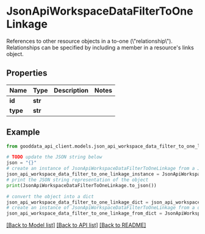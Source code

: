 # JsonApiWorkspaceDataFilterToOneLinkage

References to other resource objects in a to-one (\\\"relationship\\\"). Relationships can be specified by including a member in a resource's links object.

## Properties

Name | Type | Description | Notes
------------ | ------------- | ------------- | -------------
**id** | **str** |  | 
**type** | **str** |  | 

## Example

```python
from gooddata_api_client.models.json_api_workspace_data_filter_to_one_linkage import JsonApiWorkspaceDataFilterToOneLinkage

# TODO update the JSON string below
json = "{}"
# create an instance of JsonApiWorkspaceDataFilterToOneLinkage from a JSON string
json_api_workspace_data_filter_to_one_linkage_instance = JsonApiWorkspaceDataFilterToOneLinkage.from_json(json)
# print the JSON string representation of the object
print(JsonApiWorkspaceDataFilterToOneLinkage.to_json())

# convert the object into a dict
json_api_workspace_data_filter_to_one_linkage_dict = json_api_workspace_data_filter_to_one_linkage_instance.to_dict()
# create an instance of JsonApiWorkspaceDataFilterToOneLinkage from a dict
json_api_workspace_data_filter_to_one_linkage_from_dict = JsonApiWorkspaceDataFilterToOneLinkage.from_dict(json_api_workspace_data_filter_to_one_linkage_dict)
```
[[Back to Model list]](../README.md#documentation-for-models) [[Back to API list]](../README.md#documentation-for-api-endpoints) [[Back to README]](../README.md)


